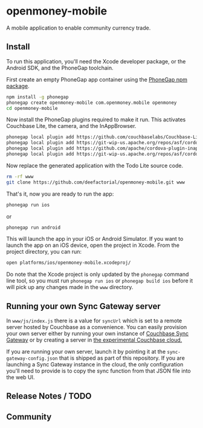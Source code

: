 # openmoney-mobile

A mobile application to enable community currency trade.

## Install

To run this application, you'll need the Xcode developer package, or the Android SDK, and the PhoneGap toolchain.

First create an empty PhoneGap app container using the [PhoneGap npm package](https://npmjs.org/package/phonegap).


```sh
npm install -g phonegap
phonegap create openmoney-mobile com.openmoney.mobile openmoney
cd openmoney-mobile
```

Now install the PhoneGap plugins required to make it run. This activates Couchbase Lite, the camera, and the InAppBrowser.

```sh
phonegap local plugin add https://github.com/couchbaselabs/Couchbase-Lite-PhoneGap-Plugin.git
phonegap local plugin add https://git-wip-us.apache.org/repos/asf/cordova-plugin-camera.git
phonegap local plugin add https://github.com/apache/cordova-plugin-inappbrowser.git
phonegap local plugin add https://git-wip-us.apache.org/repos/asf/cordova-plugin-network-information.git
```

Now replace the generated application with the Todo Lite source code.

```sh
rm -rf www
git clone https://github.com/deefactorial/openmoney-mobile.git www
```

That's it, now you are ready to run the app:

```sh
phonegap run ios
```

or

```sh
phonegap run android
```

This will launch the app in your iOS or Android Simulator. If you want to launch the app on an iOS device, open the project in Xcode. From the project directory, you can run:

```sh
open platforms/ios/openmoney-mobile.xcodeproj/
```

Do note that the Xcode project is only updated by the `phonegap` command line tool, so you must run `phonegap run ios` or `phonegap build ios` before it will pick up any changes made in the `www` directory.

## Running your own Sync Gateway server

In `www/js/index.js` there is a value for `syncUrl` which is set to a remote server hosted by Couchbase as a convenience. You can easily provision your own server either by running your own instance of [Couchbase Sync Gateway](https://github.com/couchbase/sync_gateway) or by creating a server in [the experimental Couchbase cloud.](http://console.couchbasecloud.com/)

If you are running your own server, launch it by pointing it at the `sync-gateway-config.json` that is shipped as part of this repository. If you are launching a Sync Gateway instance in the cloud, the only configuration you'll need to provide is to copy the sync function from that JSON file into the web UI.

## Release Notes / TODO


## Community


